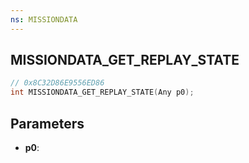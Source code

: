 ```yaml
---
ns: MISSIONDATA
---
```

## MISSIONDATA_GET_REPLAY_STATE

```c
// 0x8C32D86E9556ED86
int MISSIONDATA_GET_REPLAY_STATE(Any p0);
```

## Parameters
* **p0**:
